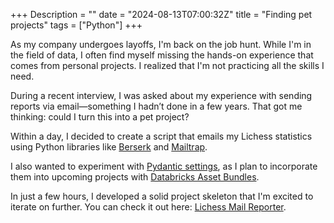 +++
Description = ""
date = "2024-08-13T07:00:32Z"
title = "Finding pet projects"
tags = ["Python"]
+++

As my company undergoes layoffs, I'm back on the job hunt. While I'm in the field of data, I often find myself missing the hands-on experience that comes from personal projects. I realized that I'm not practicing all the skills I need.

During a recent interview, I was asked about my experience with sending reports via email—something I hadn’t done in a few years. That got me thinking: could I turn this into a pet project?

Within a day, I decided to create a script that emails my Lichess statistics using Python libraries like [Berserk](https://berserk.readthedocs.io/en/master/) and [Mailtrap](https://mailtrap.io/).

I also wanted to experiment with [Pydantic settings](https://docs.pydantic.dev/latest/concepts/pydantic_settings/), as I plan to incorporate them into upcoming projects with [Databricks Asset Bundles](https://docs.databricks.com/en/dev-tools/bundles/index.html).

In just a few hours, I developed a solid project skeleton that I'm excited to iterate on further. You can check it out here: [Lichess Mail Reporter](https://github.com/adrianabreu/lichess-mail-reporter).

